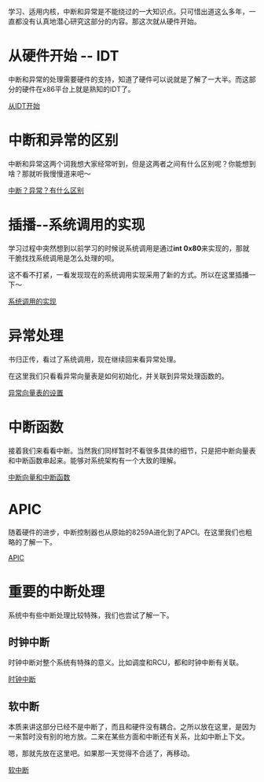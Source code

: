 学习、适用内核，中断和异常是不能绕过的一大知识点。只可惜出道这么多年，一直都没有认真地潜心研究这部分的内容。那这次就从硬件开始。

# 从硬件开始 -- IDT

中断和异常的处理需要硬件的支持，知道了硬件可以说就是了解了一大半。而这部分的硬件在x86平台上就是熟知的IDT了。

[从IDT开始][1]

# 中断和异常的区别

中断和异常这两个词我想大家经常听到，但是这两者之间有什么区别呢？你能想到啥？那就听我慢慢道来吧～

[中断？异常？有什么区别][2]

# 插播--系统调用的实现

学习过程中突然想到以前学习的时候说系统调用是通过**int 0x80**来实现的，那就干脆找找系统调用是怎么处理的呗。

这不看不打紧，一看发现现在的系统调用实现采用了新的方式。所以在这里插播一下～

[系统调用的实现][3]

# 异常处理

书归正传，看过了系统调用，现在继续回来看异常处理。

在这里我们只看看异常向量表是如何初始化，并关联到异常处理函数的。

[异常向量表的设置][4]

# 中断函数

接着我们来看看中断。当然我们同样暂时不看很多具体的细节，只是把中断向量表和中断函数串起来。能够对系统架构有一个大致的理解。

[中断向量和中断函数][5]

# APIC

随着硬件的进步，中断控制器也从原始的8259A进化到了APCI。在这里我们也粗略的了解一下。

[APIC][6]

# 重要的中断处理

系统中有些中断处理比较特殊，我们也尝试了解一下。

## 时钟中断

时钟中断对整个系统有特殊的意义。比如调度和RCU，都和时钟中断有关联。

[时钟中断][7]

## 软中断

本质来讲这部分已经不是中断了，而且和硬件没有耦合。之所以放在这里，是因为一来暂时没有别的地方放。二来在某些方面和中断还有关系，比如中断上下文。

嗯，那就先放在这里吧。如果那一天觉得不合适了，再移动。

[软中断][8]

[1]: /interrupt_exception/01-idt.md
[2]: /interrupt_exception/02-difference.md
[3]: /interrupt_exception/03-syscall.md
[4]: /interrupt_exception/04-exception_vector_setup.md
[5]: /interrupt_exception/05-interrupt_handler.md
[6]: /interrupt_exception/06-apic.md
[7]: /interrupt_exception/07-timer_interrupt.md
[8]: /interrupt_exception/08-softirq.md
